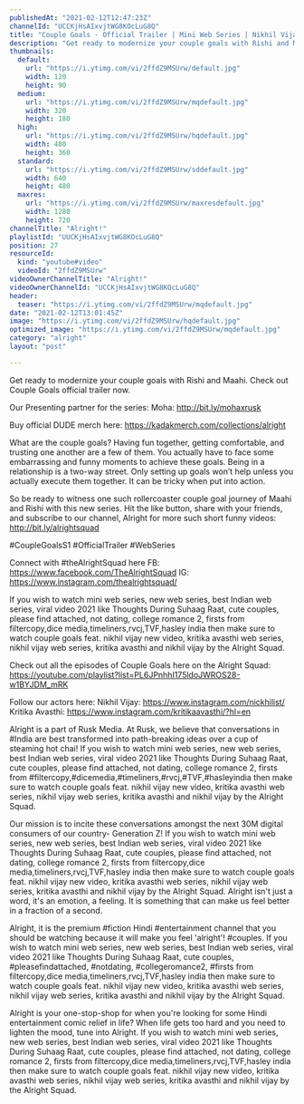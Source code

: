 ```yaml
---
publishedAt: "2021-02-12T12:47:23Z"
channelId: "UCCKjHsAIxvjtWG8KOcLuG8Q"
title: "Couple Goals - Official Trailer | Mini Web Series | Nikhil Vijay & Kritika Avasthi | Alright!"
description: "Get ready to modernize your couple goals with Rishi and Maahi. Check out Couple Goals official trailer now.\n\nOur Presenting partner for the series:\nMoha: http://bit.ly/mohaxrusk\n\nBuy official DUDE merch here: https://kadakmerch.com/collections/alright\n\nWhat are the couple goals? Having fun together, getting comfortable, and trusting one another are a few of them. You actually have to face some embarrassing and funny moments to achieve these goals. Being in a relationship is a two-way street. Only setting up goals won’t help unless you actually execute them together. It can be tricky when put into action. \n\nSo be ready to witness one such rollercoaster couple goal journey of Maahi and Rishi with this new series. Hit the like button, share with your friends, and subscribe to our channel, Alright for more such short funny videos: http://bit.ly/alrightsquad\n \n#CoupleGoalsS1 #OfficialTrailer #WebSeries\n\nConnect with #theAlrightSquad here\nFB: https://www.facebook.com/TheAlrightSquad\nIG: https://www.instagram.com/thealrightsquad/\n\nIf you wish to watch mini web series, new web series, best Indian web series, viral video 2021 like Thoughts During Suhaag Raat, cute couples, please find attached, not dating, college romance 2, firsts from filtercopy,dice media,timeliners,rvcj,TVF,hasley india then make sure to watch couple goals feat. nikhil vijay new video, kritika avasthi web series, nikhil vijay web series, kritika avasthi and nikhil vijay by the Alright Squad.\n\nCheck out all the episodes of Couple Goals here on the Alright Squad: https://youtube.com/playlist?list=PL6JPnhhI175ldoJWROS28-w1BYJDM_mRK\n\nFollow our actors here:\nNikhil Vijay: https://www.instagram.com/nickhilist/\nKritika Avasthi: https://www.instagram.com/kritikaavasthi/?hl=en\n\nAlright is a part of Rusk Media. At Rusk, we believe that conversations in #India are best transformed into path-breaking ideas over a cup of steaming hot chai! If you wish to watch mini web series, new web series, best Indian web series, viral video 2021 like Thoughts During Suhaag Raat, cute couples, please find attached, not dating, college romance 2, firsts from #filtercopy,#dicemedia,#timeliners,#rvcj,#TVF,#hasleyindia then make sure to watch couple goals feat. nikhil vijay new video, kritika avasthi web series, nikhil vijay web series, kritika avasthi and nikhil vijay by the Alright Squad.\n\nOur mission is to incite these conversations amongst the next 30M digital consumers of our country- Generation Z! If you wish to watch mini web series, new web series, best Indian web series, viral video 2021 like Thoughts During Suhaag Raat, cute couples, please find attached, not dating, college romance 2, firsts from filtercopy,dice media,timeliners,rvcj,TVF,hasley india then make sure to watch couple goals feat. nikhil vijay new video, kritika avasthi web series, nikhil vijay web series, kritika avasthi and nikhil vijay by the Alright Squad. Alright isn't just a word, it's an emotion, a feeling. It is something that can make us feel better in a fraction of a second.\n\nAlright, it is the premium #fiction Hindi #entertainment channel that you should be watching because it will make you feel 'alright'! #couples. If you wish to watch mini web series, new web series, best Indian web series, viral video 2021 like Thoughts During Suhaag Raat, cute couples, #pleasefindattached, #notdating, #collegeromance2, #firsts from filtercopy,dice media,timeliners,rvcj,TVF,hasley india then make sure to watch couple goals feat. nikhil vijay new video, kritika avasthi web series, nikhil vijay web series, kritika avasthi and nikhil vijay by the Alright Squad.\n\nAlright is your one-stop-shop for when you're looking for some Hindi entertainment comic relief in life? When life gets too hard and you need to lighten the mood, tune into Alright. If you wish to watch mini web series, new web series, best Indian web series, viral video 2021 like Thoughts During Suhaag Raat, cute couples, please find attached, not dating, college romance 2, firsts from filtercopy,dice media,timeliners,rvcj,TVF,hasley india then make sure to watch couple goals feat. nikhil vijay new video, kritika avasthi web series, nikhil vijay web series, kritika avasthi and nikhil vijay by the Alright Squad."
thumbnails:
  default:
    url: "https://i.ytimg.com/vi/2ffdZ9MSUrw/default.jpg"
    width: 120
    height: 90
  medium:
    url: "https://i.ytimg.com/vi/2ffdZ9MSUrw/mqdefault.jpg"
    width: 320
    height: 180
  high:
    url: "https://i.ytimg.com/vi/2ffdZ9MSUrw/hqdefault.jpg"
    width: 480
    height: 360
  standard:
    url: "https://i.ytimg.com/vi/2ffdZ9MSUrw/sddefault.jpg"
    width: 640
    height: 480
  maxres:
    url: "https://i.ytimg.com/vi/2ffdZ9MSUrw/maxresdefault.jpg"
    width: 1280
    height: 720
channelTitle: "Alright!"
playlistId: "UUCKjHsAIxvjtWG8KOcLuG8Q"
position: 27
resourceId:
  kind: "youtube#video"
  videoId: "2ffdZ9MSUrw"
videoOwnerChannelTitle: "Alright!"
videoOwnerChannelId: "UCCKjHsAIxvjtWG8KOcLuG8Q"
header:
  teaser: "https://i.ytimg.com/vi/2ffdZ9MSUrw/mqdefault.jpg"
date: "2021-02-12T13:01:45Z"
image: "https://i.ytimg.com/vi/2ffdZ9MSUrw/hqdefault.jpg"
optimized_image: "https://i.ytimg.com/vi/2ffdZ9MSUrw/mqdefault.jpg"
category: "alright"
layout: "post"

---
```

Get ready to modernize your couple goals with Rishi and Maahi. Check out Couple Goals official trailer now.

Our Presenting partner for the series:
Moha: http://bit.ly/mohaxrusk

Buy official DUDE merch here: https://kadakmerch.com/collections/alright

What are the couple goals? Having fun together, getting comfortable, and trusting one another are a few of them. You actually have to face some embarrassing and funny moments to achieve these goals. Being in a relationship is a two-way street. Only setting up goals won’t help unless you actually execute them together. It can be tricky when put into action. 

So be ready to witness one such rollercoaster couple goal journey of Maahi and Rishi with this new series. Hit the like button, share with your friends, and subscribe to our channel, Alright for more such short funny videos: http://bit.ly/alrightsquad
 
#CoupleGoalsS1 #OfficialTrailer #WebSeries

Connect with #theAlrightSquad here
FB: https://www.facebook.com/TheAlrightSquad
IG: https://www.instagram.com/thealrightsquad/

If you wish to watch mini web series, new web series, best Indian web series, viral video 2021 like Thoughts During Suhaag Raat, cute couples, please find attached, not dating, college romance 2, firsts from filtercopy,dice media,timeliners,rvcj,TVF,hasley india then make sure to watch couple goals feat. nikhil vijay new video, kritika avasthi web series, nikhil vijay web series, kritika avasthi and nikhil vijay by the Alright Squad.

Check out all the episodes of Couple Goals here on the Alright Squad: https://youtube.com/playlist?list=PL6JPnhhI175ldoJWROS28-w1BYJDM_mRK

Follow our actors here:
Nikhil Vijay: https://www.instagram.com/nickhilist/
Kritika Avasthi: https://www.instagram.com/kritikaavasthi/?hl=en

Alright is a part of Rusk Media. At Rusk, we believe that conversations in #India are best transformed into path-breaking ideas over a cup of steaming hot chai! If you wish to watch mini web series, new web series, best Indian web series, viral video 2021 like Thoughts During Suhaag Raat, cute couples, please find attached, not dating, college romance 2, firsts from #filtercopy,#dicemedia,#timeliners,#rvcj,#TVF,#hasleyindia then make sure to watch couple goals feat. nikhil vijay new video, kritika avasthi web series, nikhil vijay web series, kritika avasthi and nikhil vijay by the Alright Squad.

Our mission is to incite these conversations amongst the next 30M digital consumers of our country- Generation Z! If you wish to watch mini web series, new web series, best Indian web series, viral video 2021 like Thoughts During Suhaag Raat, cute couples, please find attached, not dating, college romance 2, firsts from filtercopy,dice media,timeliners,rvcj,TVF,hasley india then make sure to watch couple goals feat. nikhil vijay new video, kritika avasthi web series, nikhil vijay web series, kritika avasthi and nikhil vijay by the Alright Squad. Alright isn't just a word, it's an emotion, a feeling. It is something that can make us feel better in a fraction of a second.

Alright, it is the premium #fiction Hindi #entertainment channel that you should be watching because it will make you feel 'alright'! #couples. If you wish to watch mini web series, new web series, best Indian web series, viral video 2021 like Thoughts During Suhaag Raat, cute couples, #pleasefindattached, #notdating, #collegeromance2, #firsts from filtercopy,dice media,timeliners,rvcj,TVF,hasley india then make sure to watch couple goals feat. nikhil vijay new video, kritika avasthi web series, nikhil vijay web series, kritika avasthi and nikhil vijay by the Alright Squad.

Alright is your one-stop-shop for when you're looking for some Hindi entertainment comic relief in life? When life gets too hard and you need to lighten the mood, tune into Alright. If you wish to watch mini web series, new web series, best Indian web series, viral video 2021 like Thoughts During Suhaag Raat, cute couples, please find attached, not dating, college romance 2, firsts from filtercopy,dice media,timeliners,rvcj,TVF,hasley india then make sure to watch couple goals feat. nikhil vijay new video, kritika avasthi web series, nikhil vijay web series, kritika avasthi and nikhil vijay by the Alright Squad.